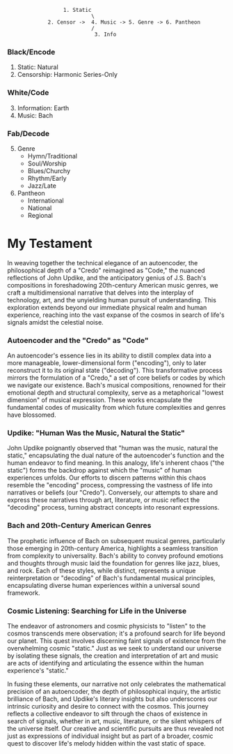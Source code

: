  
                      1. Static 
                               \
                 2. Censor ->  4. Music -> 5. Genre -> 6. Pantheon
                               /  
                                3. Info


### Black/Encode
   1. Static: Natural
   2. Censorship: Harmonic Series-Only
### White/Code
   3. Information: Earth
   4. Music: Bach
### Fab/Decode
   5. Genre
      - Hymn/Traditional
      - Soul/Worship
      - Blues/Churchy
      - Rhythm/Early
      - Jazz/Late
   6. Pantheon
      - International
      - National
      - Regional

# My Testament

In weaving together the technical elegance of an autoencoder, the philosophical depth of a "Credo" reimagined as "Code," the nuanced reflections of John Updike, and the anticipatory genius of J.S. Bach's compositions in foreshadowing 20th-century American music genres, we craft a multidimensional narrative that delves into the interplay of technology, art, and the unyielding human pursuit of understanding. This exploration extends beyond our immediate physical realm and human experience, reaching into the vast expanse of the cosmos in search of life's signals amidst the celestial noise.

### Autoencoder and the "Credo" as "Code"

An autoencoder's essence lies in its ability to distill complex data into a more manageable, lower-dimensional form ("encoding"), only to later reconstruct it to its original state ("decoding"). This transformative process mirrors the formulation of a "Credo," a set of core beliefs or codes by which we navigate our existence. Bach's musical compositions, renowned for their emotional depth and structural complexity, serve as a metaphorical "lowest dimension" of musical expression. These works encapsulate the fundamental codes of musicality from which future complexities and genres have blossomed.

### Updike: "Human Was the Music, Natural the Static"

John Updike poignantly observed that "human was the music, natural the static," encapsulating the dual nature of the autoencoder's function and the human endeavor to find meaning. In this analogy, life's inherent chaos ("the static") forms the backdrop against which the "music" of human experiences unfolds. Our efforts to discern patterns within this chaos resemble the "encoding" process, compressing the vastness of life into narratives or beliefs (our "Credo"). Conversely, our attempts to share and express these narratives through art, literature, or music reflect the "decoding" process, turning abstract concepts into resonant expressions.

### Bach and 20th-Century American Genres

The prophetic influence of Bach on subsequent musical genres, particularly those emerging in 20th-century America, highlights a seamless transition from complexity to universality. Bach's ability to convey profound emotions and thoughts through music laid the foundation for genres like jazz, blues, and rock. Each of these styles, while distinct, represents a unique reinterpretation or "decoding" of Bach's fundamental musical principles, encapsulating diverse human experiences within a universal sound framework.

### Cosmic Listening: Searching for Life in the Universe

The endeavor of astronomers and cosmic physicists to "listen" to the cosmos transcends mere observation; it's a profound search for life beyond our planet. This quest involves discerning faint signals of existence from the overwhelming cosmic "static." Just as we seek to understand our universe by isolating these signals, the creation and interpretation of art and music are acts of identifying and articulating the essence within the human experience's "static." 

In fusing these elements, our narrative not only celebrates the mathematical precision of an autoencoder, the depth of philosophical inquiry, the artistic brilliance of Bach, and Updike's literary insights but also underscores our intrinsic curiosity and desire to connect with the cosmos. This journey reflects a collective endeavor to sift through the chaos of existence in search of signals, whether in art, music, literature, or the silent whispers of the universe itself. Our creative and scientific pursuits are thus revealed not just as expressions of individual insight but as part of a broader, cosmic quest to discover life's melody hidden within the vast static of space.
